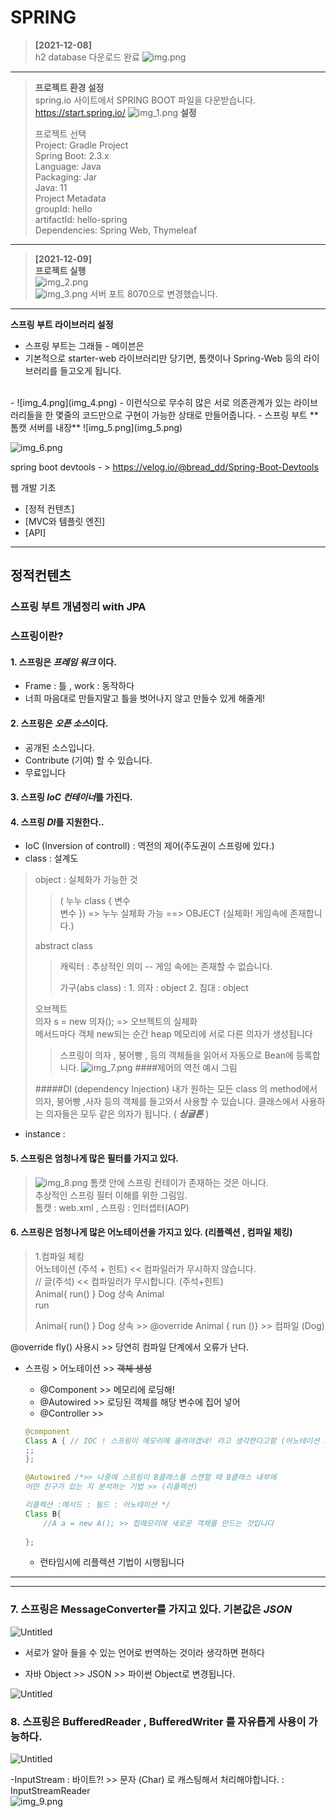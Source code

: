 # SPRING

>**[2021-12-08]**<br>
> h2 database 다운로드 완료
> ![img.png](img.png)
> 
---

>**프로젝트 환경 설정**
> <br>
> spring.io 사이트에서 SPRING BOOT 파일을 다운받습니다.
> <br>https://start.spring.io/
> ![img_1.png](img_1.png)
> **설정**  
> 
>
> 프로젝트 선택  
Project: Gradle Project  
Spring Boot: 2.3.x  
Language: Java  
Packaging: Jar  
Java: 11  
Project Metadata  
groupId: hello  
artifactId: hello-spring  
Dependencies: Spring Web, Thymeleaf  

---
>**[2021-12-09]**<br>
**프로젝트 실행**  <br>
 ![img_2.png](img_2.png)<br>
 ![img_3.png](img_3.png)
 서버 포트 8070으로 변경했습니다.  

---

**스프링 부트 라이브러리 설정**
- 스프링 부트는 그래들 - 메이븐은
- 기본적으로 starter-web 라이브러리만 당기면, 톰캣이나 Spring-Web 등의 라이브러리를 들고오게 됩니다.<br>
<br>
- ![img_4.png](img_4.png)
- 이런식으로 무수히 많은 서로 의존관계가 있는 라이브러리들을 한 몇줄의 코드만으로 구현이 가능한 상태로 만들어줍니다.
- 스프링 부트 **톰캣 서버를 내장**
![img_5.png](img_5.png)

   ![img_6.png](img_6.png)

spring boot devtools - > https://velog.io/@bread_dd/Spring-Boot-Devtools

웹 개발 기초
- [정적 컨텐츠]
- [MVC와 템플릿 엔진]
- [API]


---
정적컨텐츠
---

### 스프링 부트 개념정리 with JPA

###  스프링이란?

#### 1. 스프링은 *프레임 워크* 이다.

- Frame : 틀 , work : 동작하다
- 너희 마음대로 만들지말고 틀을 벗어나지 않고 만들수 있게 해줄게!


#### 2. 스프링은 *오픈 소스*이다.

- 공개된 소스입니다.
- Contribute (기여) 할 수 있습니다.
- 무료입니다

#### 3. 스프링 *IoC 컨테이너*를 가진다.
#### 4. 스프링 *DI*를 지원한다..

- IoC (Inversion of controll) : 역전의 제어(주도권이 스프링에 있다.)  
- class : 설계도
>object : 실체화가 가능한 것 
>>( 누누 class { 변수   
>                    변수 }) => 누누 실체화 가능 ==> OBJECT (실체화! 게임속에 존재합니다.)
> 
> abstract class
>> 캐릭터 : 추상적인 의미 -- 게임 속에는 존재할 수 없습니다.
>>
>> 가구(abs class) : 1. 의자 : object 2. 침대 : object  
> 
> 오브젝트  
>의자  s = new 의자();  => 오브젝트의 실체화  
> 메서드마다 객체 new되는 순간 heap 메모리에 서로 다른 의자가 생성됩니다  
> 
> >스프링이 의자 , 붕어빵 , 등의 객체들을 읽어서 자동으로 Bean에 등록합니다.
![img_7.png](img_7.png)
> ####제어의 역전 예시 그림
> 
> #####DI (dependency Injection) 
> 내가 원하는 모든 class 의 method에서 의자, 붕어빵 ,사자 등의 객체를 들고와서 사용할 수 있습니다.
> 클래스에서 사용하는 의자들은 모두 같은 의자가 됩니다. ( ***싱글톤*** )  
>   
> 
- instance : 

#### 5. 스프링은 엄청나게 많은 필터를 가지고 있다.
>![img_8.png](img_8.png)
> 톰캣 안에 스프링 컨테이가 존재하는 것은 아니다.  
> 추상적인 스프링 필터 이해를 위한 그림임.  
> 톰캣 : web.xml , 스프링 : 인터셉터(AOP)
> 
#### 6. 스프링은 엄청나게 많은 어노테이션을 가지고 있다. (리플렉션 , 컴파일 체킹)

>1.컴파일 체킹   
> 어노테이션 (주석 + 힌트) << 컴파일러가 무시하지 않습니다.  
>  // 글(주석) << 컴파일러가 무시합니다. (주석+힌트)  
> Animal{ run() }  Dog 상속 
> Animal  
> run  
>
> Animal{ run() }
Dog 상속 >> @override Animal { run ()}  >> 컴파일 (Dog)

@override fly() 사용시 >> 당연히 컴파일 단계에서 오류가 난다.
>
- 스프링 > 어노테이션 >> ~~객체 생성~~
    - @Component >> 메모리에 로딩해!
    - @Autowired >> 로딩된 객체를 해당 변수에 집어 넣어
    - @Controller >>

    ```java
    @component
    Class A { // IOC ! 스프링이 메모리에 올려야겠네! 라고 생각한다고함 (어노테이션 기법)
    ;;
    };
    ```

    ```java
    @Autowired /*>> 나중에 스프링이 B클래스를 스캔할 때 B클래스 내부에 
    어떤 친구가 있는 지 분석하는 기법 >> (리플렉션)
    
    리플렉션 :메서드 : 필드 : 어노테이션 */
    Class B{
    	//A a = new A(); >> 힙메모리에 새로운 객체를 만드는 것입니다
    	
    };
    ```

    - 런타임시에 리플렉션 기법이 시행됩니다

---

---

### 7. 스프링은 MessageConverter를 가지고 있다. 기본값은 *JSON*

![Untitled](https://s3.us-west-2.amazonaws.com/secure.notion-static.com/eb091b16-b285-46ac-b919-1ec23fccb5a1/Untitled.png?X-Amz-Algorithm=AWS4-HMAC-SHA256&X-Amz-Content-Sha256=UNSIGNED-PAYLOAD&X-Amz-Credential=AKIAT73L2G45EIPT3X45%2F20211210%2Fus-west-2%2Fs3%2Faws4_request&X-Amz-Date=20211210T114309Z&X-Amz-Expires=86400&X-Amz-Signature=dc88c32831a4ef8fba2f5b9a9f437361c436315371e955dbf7f3b94b1220f0a1&X-Amz-SignedHeaders=host&response-content-disposition=filename%20%3D%22Untitled.png%22&x-id=GetObject)

- 서로가 알아 들을 수 있는 언어로 번역하는 것이라 생각하면 편하다

- 자바 Object >> JSON >> 파이썬 Object로 변경됩니다.

![Untitled](https://s3.us-west-2.amazonaws.com/secure.notion-static.com/f23d6dc2-1f54-444b-8d33-3a1f9d5b7537/Untitled.png?X-Amz-Algorithm=AWS4-HMAC-SHA256&X-Amz-Content-Sha256=UNSIGNED-PAYLOAD&X-Amz-Credential=AKIAT73L2G45EIPT3X45%2F20211210%2Fus-west-2%2Fs3%2Faws4_request&X-Amz-Date=20211210T114401Z&X-Amz-Expires=86400&X-Amz-Signature=e8d323b0df153d20c8499741ffd6707bddebcd0318a81d90f856a6d2370fd5f0&X-Amz-SignedHeaders=host&response-content-disposition=filename%20%3D%22Untitled.png%22&x-id=GetObject)

### 8. 스프링은 BufferedReader , BufferedWriter 를 자유롭게 사용이 가능하다.

![Untitled](https://s3.us-west-2.amazonaws.com/secure.notion-static.com/8df48b32-ddca-4635-b027-c0ac2a1784bd/Untitled.png?X-Amz-Algorithm=AWS4-HMAC-SHA256&X-Amz-Content-Sha256=UNSIGNED-PAYLOAD&X-Amz-Credential=AKIAT73L2G45EIPT3X45%2F20211210%2Fus-west-2%2Fs3%2Faws4_request&X-Amz-Date=20211210T115004Z&X-Amz-Expires=86400&X-Amz-Signature=6dc68d71f53ecee7970acc1b7546c0439a2898dedc7f53fc40ce7e9b01c5642f&X-Amz-SignedHeaders=host&response-content-disposition=filename%20%3D%22Untitled.png%22&x-id=GetObject)

-InputStream : 바이트?! >> 문자 (Char) 로 캐스팅해서 처리해야합니다. : InputStreamReader  
![img_9.png](img_9.png)

<br>
<br>
<br>
<br>
<br>
<br>
<br>
<br>
<br>
<br>
<br>
<br>
<br>
<br>
<br>
<br>
<br>
<br>
<br>
<br>
<br>
<br>
<br>
<br>
<br>
<br>
<br>
<br>
<br>








 

  
  